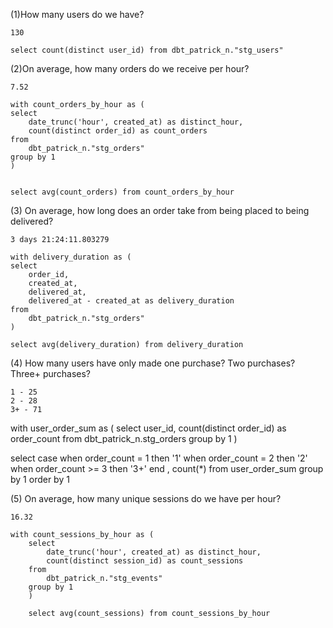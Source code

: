 (1)How many users do we have?

    130

    select count(distinct user_id) from dbt_patrick_n."stg_users"

(2)On average, how many orders do we receive per hour?

    7.52

    with count_orders_by_hour as (
    select 
        date_trunc('hour', created_at) as distinct_hour,
        count(distinct order_id) as count_orders
    from
        dbt_patrick_n."stg_orders"
    group by 1
    )


    select avg(count_orders) from count_orders_by_hour

(3) On average, how long does an order take from being placed to being delivered?

    3 days 21:24:11.803279

    with delivery_duration as (
    select 
        order_id,
        created_at,
        delivered_at,
        delivered_at - created_at as delivery_duration
    from
        dbt_patrick_n."stg_orders"
    )

    select avg(delivery_duration) from delivery_duration

(4) How many users have only made one purchase? Two purchases? Three+ purchases?

    1 - 25
    2 - 28
    3+ - 71

with user_order_sum as (
  select 
    user_id, 
    count(distinct order_id) as order_count
  from dbt_patrick_n.stg_orders
  group by 1
  )
  
select 
  case 
  when order_count = 1 then '1'
  when order_count = 2 then '2'
  when order_count >= 3 then '3+'
  end
  , count(*)
from user_order_sum
group by 1
order by 1

(5) On average, how many unique sessions do we have per hour?

    16.32
    
    with count_sessions_by_hour as (
        select 
            date_trunc('hour', created_at) as distinct_hour,
            count(distinct session_id) as count_sessions
        from
            dbt_patrick_n."stg_events"
        group by 1
        )

        select avg(count_sessions) from count_sessions_by_hour
